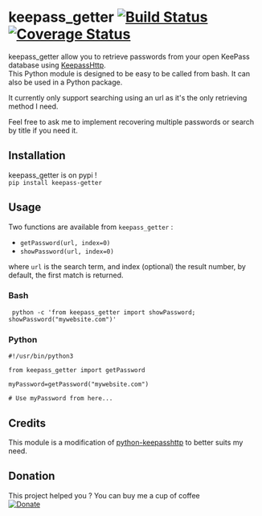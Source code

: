 # keepass_getter [![Build Status](https://travis-ci.org/M-Gregoire/keepass_getter.svg?branch=master)](https://travis-ci.org/M-Gregoire/keepass_getter) [![Coverage Status](https://coveralls.io/repos/github/M-Gregoire/keepass_getter/badge.svg?branch=master)](https://coveralls.io/github/M-Gregoire/keepass_getter?branch=master)
keepass_getter allow you to retrieve passwords from your open KeePass database using [KeepassHttp](https://github.com/pfn/keepasshttp).  
This Python module is designed to be easy to be called from bash. It can also be used in a Python package.  

It currently only support searching using an url as it's the only retrieving method I need.  

Feel free to ask me to implement recovering multiple passwords or search by title if you need it.

## Installation
keepass_getter is on pypi !  
`pip install keepass-getter`

## Usage

Two functions are available from `keepass_getter` :
* `getPassword(url, index=0)`
* `showPassword(url, index=0)`

where `url` is the search term, and index (optional) the result number, by default, the first match is returned.

### Bash
` python -c 'from keepass_getter import showPassword; showPassword("mywebsite.com")'`

### Python

``` python3
#!/usr/bin/python3

from keepass_getter import getPassword

myPassword=getPassword("mywebsite.com")

# Use myPassword from here...

```

## Credits

This module is a modification of [python-keepasshttp](https://github.com/jobevers/python-keepasshttp) to better suits my need.

## Donation

This project helped you ? You can buy me a cup of coffee  
[![Donate](https://img.shields.io/badge/Donate-PayPal-green.svg)](https://www.paypal.com/cgi-bin/webscr?cmd=_s-xclick&hosted_button_id=EWHGT3M9899J6)
